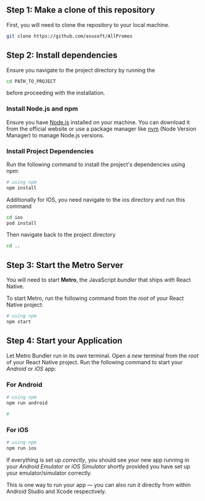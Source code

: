 ## Step 1: Make a clone of this repository

First, you will need to clone the repository to your local machine.

```bash
git clone https://github.com/asusoft/AllPromos
```

## Step 2: Install dependencies

Ensure you navigate to the project directory by running the

```bash
cd PATH_TO_PROJECT
```

before proceeding with the installation.

### Install Node.js and npm

Ensure you have [Node.js](https://nodejs.org/) installed on your machine. You can download it from the official website or use a package manager like [nvm](https://github.com/nvm-sh/nvm) (Node Version Manager) to manage Node.js versions.

### Install Project Dependencies

Run the following command to install the project's dependencies using npm:

```bash
# using npm
npm install
```

Additionally for IOS, you need navigate to the ios directory and run this command

```bash
cd ios
pod install
```

Then navigate back to the project directory

```bash
cd ..
```

## Step 3: Start the Metro Server

You will need to start **Metro**, the JavaScript _bundler_ that ships _with_ React Native.

To start Metro, run the following command from the _root_ of your React Native project:

```bash
# using npm
npm start
```

## Step 4: Start your Application

Let Metro Bundler run in its _own_ terminal. Open a _new_ terminal from the _root_ of your React Native project. Run the following command to start your _Android_ or _iOS_ app:

### For Android

```bash
# using npm
npm run android

#
```

### For iOS

```bash
# using npm
npm run ios
```

If everything is set up _correctly_, you should see your new app running in your _Android Emulator_ or _iOS Simulator_ shortly provided you have set up your emulator/simulator correctly.

This is one way to run your app — you can also run it directly from within Android Studio and Xcode respectively.
